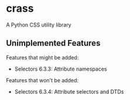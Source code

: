 crass
=====

A Python CSS utility library


Unimplemented Features
----------------------

Features that might be added:

- Selectors 6.3.3: Attribute namespaces

Features that won't be added:

- Selectors 6.3.4: Attribute selectors and DTDs

